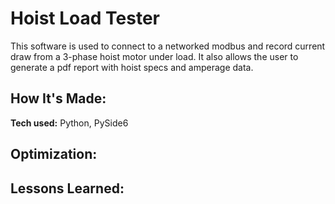# Hoist Load Tester
This software is used to connect to a networked modbus and record current draw from a 3-phase hoist motor under load. It also allows the user to generate a pdf report with hoist specs and amperage data.

## How It's Made:

**Tech used:** Python, PySide6


## Optimization:


## Lessons Learned:
